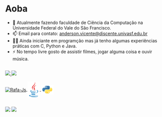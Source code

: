 # Aoba

- 🌱 Atualmente fazendo faculdade de Ciência da Computação na Universidade Federal do Vale do São Francisco.
- 📫 Email para contato: anderson.vicente@discente.univasf.edu.br
- 👨‍💻 Ainda iniciante em programção mas já tenho algumas experiências práticas com C, Python e Java.
- ⚡ No tempo livre gosto de assistir filmes, jogar alguma coisa e ouvir música.
##
 <div>
  <a href="https://github.com/4ndersu">
  <img height="180em" src="https://github-readme-stats.vercel.app/api?username=4ndersu&show_icons=true&theme=merko&include_all_commits=true&count_private=true"/>
    <img height="180em" src="https://github-readme-stats.vercel.app/api/top-langs/?username=4ndersu&layout=compact&langs_count=7&theme=merko"/>
<div style="display: inline_block"><br>
  <img align="center" alt="Rafa-Js" height="30" width="40" src="https://devicon-website.vercel.app/api/c/original.svg">
  <img align="center" alt="Rafa-Js" height="50" width="40" src="https://github.com/devicons/devicon/blob/master/icons/java/java-original.svg">
  <img align="center" alt="Rafa-Js" height="30" width="40" src="https://github.com/devicons/devicon/blob/master/icons/python/python-original.svg">

  ##
 <a href="https://www.instagram.com/andersu_joestar" target="_blank"><img src="https://img.shields.io/badge/Instagram-E4405F?style=for-the-badge&logo=instagram&logoColor=white" target="_blank"></a> 
   <a href = "mailto:anderson.vicente@discente.univasf.edu.br"><img src="https://img.shields.io/badge/-Gmail-%23333?style=for-the-badge&logo=gmail&logoColor=blue" target="_blank"></a>
